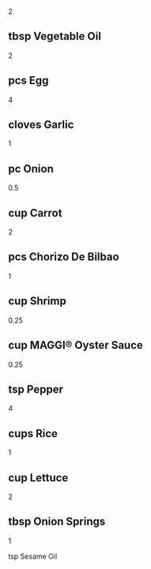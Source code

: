 2
 
tbsp
Vegetable Oil
------------
2
 
pcs
Egg
---------
4
 
cloves
Garlic
----------
1
 
pc
Onion
----------------
0.5
 
cup
Carrot
----------
2
 
pcs
Chorizo De Bilbao
-----------------------
1
 
cup
Shrimp
-----------------
0.25
 
cup
MAGGI® Oyster Sauce
----------------------
0.25
 
tsp
Pepper
-----------------------
4
 
cups
Rice
------------------------
1
 
cup
Lettuce
-------------------
2
 
tbsp
Onion Springs
------------------------
1
 
tsp
Sesame Oil